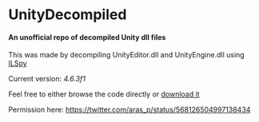 # UnityDecompiled
#### An unofficial repo of decompiled Unity dll files

This was made by decompiling UnityEditor.dll and UnityEngine.dll using [ILSpy](http://ilspy.net)

Current version: *4.6.3f1*

Feel free to either browse the code directly or [download it](https://github.com/MattRix/UnityDecompiled/archive/master.zip)

Permission here: https://twitter.com/aras_p/status/568126504997138434
